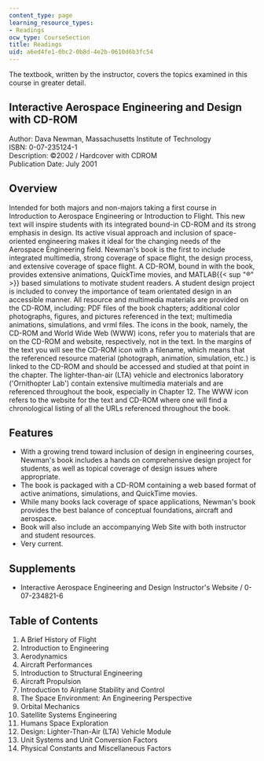 ```yaml
---
content_type: page
learning_resource_types:
- Readings
ocw_type: CourseSection
title: Readings
uid: a6ed4fe1-0bc2-0b8d-4e2b-0610d6b3fc54
---
```


The textbook, written by the instructor, covers the topics examined in this course in greater detail.

Interactive Aerospace Engineering and Design with CD-ROM
--------------------------------------------------------

Author: Dava Newman, Massachusetts Institute of Technology  
ISBN: 0-07-235124-1  
Description: ©2002 / Hardcover with CDROM   
Publication Date: July 2001

Overview
--------

Intended for both majors and non-majors taking a first course in Introduction to Aerospace Engineering or Introduction to Flight. This new text will inspire students with its integrated bound-in CD-ROM and its strong emphasis in design. Its active visual approach and inclusion of space-oriented engineering makes it ideal for the changing needs of the Aerospace Engineering field. Newman's book is the first to include integrated multimedia, strong coverage of space flight, the design process, and extensive coverage of space flight. A CD-ROM, bound in with the book, provides extensive animations, QuickTime movies, and MATLAB{{< sup "®" >}} based simulations to motivate student readers. A student design project is included to convey the importance of team orientated design in an accessible manner. All resource and multimedia materials are provided on the CD-ROM, including: PDF files of the book chapters; additional color photographs, figures, and pictures referenced in the text; multimedia animations, simulations, and vrml files. The icons in the book, namely, the CD-ROM and World Wide Web (WWW) icons, refer you to materials that are on the CD-ROM and website, respectively, not in the text. In the margins of the text you will see the CD-ROM icon with a filename, which means that the referenced resource material (photograph, animation, simulation, etc.) is linked to the CD-ROM and should be accessed and studied at that point in the chapter. The lighter-than-air (LTA) vehicle and electronics laboratory ('Ornithopter Lab') contain extensive multimedia materials and are referenced throughout the book, especially in Chapter 12. The WWW icon refers to the website for the text and CD-ROM where one will find a chronological listing of all the URLs referenced throughout the book.

Features
--------

*   With a growing trend toward inclusion of design in engineering courses, Newman's book includes a hands on comprehensive design project for students, as well as topical coverage of design issues where appropriate.
*   The book is packaged with a CD-ROM containing a web based format of active animations, simulations, and QuickTime movies.
*   While many books lack coverage of space applications, Newman's book provides the best balance of conceptual foundations, aircraft and aerospace.
*   Book will also include an accompanying Web Site with both instructor and student resources.
*   Very current.

Supplements
-----------

*   Interactive Aerospace Engineering and Design Instructor's Website / 0-07-234821-6

Table of Contents
-----------------

1.  A Brief History of Flight
2.  Introduction to Engineering
3.  Aerodynamics
4.  Aircraft Performances
5.  Introduction to Structural Engineering
6.  Aircraft Propulsion
7.  Introduction to Airplane Stability and Control
8.  The Space Environment: An Engineering Perspective
9.  Orbital Mechanics
10.  Satellite Systems Engineering
11.  Humans Space Exploration
12.  Design: Lighter-Than-Air (LTA) Vehicle Module
13.  Unit Systems and Unit Conversion Factors
14.  Physical Constants and Miscellaneous Factors
